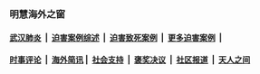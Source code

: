 
### 明慧海外之窗

####  [武汉肺炎](indexes/365.md?t=06220301) &nbsp;|&nbsp;  [迫害案例综述](indexes/328.md?t=06220301) &nbsp;|&nbsp; [迫害致死案例](indexes/277.md?t=06220301)  &nbsp;|&nbsp; [更多迫害案例](indexes/81.md?t=06220301)  &nbsp;|&nbsp; 
####  [时事评论](indexes/19.md?t=06220301) &nbsp;|&nbsp; [海外简讯](indexes/245.md?t=06220301)&nbsp;|&nbsp;  [社会支持](indexes/140.md?t=06220301) &nbsp;|&nbsp; [褒奖决议](indexes/282.md?t=06220301) &nbsp;|&nbsp; [社区报道](indexes/91.md?t=06220301)  &nbsp;|&nbsp; [天人之间](indexes/78.md?t=06220301) 

